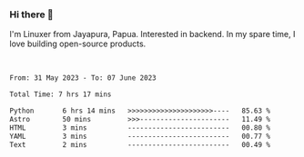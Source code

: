 ### Hi there 👋

I'm Linuxer from Jayapura, Papua. Interested in backend. In my spare time, I love building open-source products.

<br>

 
 <!--START_SECTION:waka-->

```txt
From: 31 May 2023 - To: 07 June 2023

Total Time: 7 hrs 17 mins

Python       6 hrs 14 mins   >>>>>>>>>>>>>>>>>>>>>----   85.63 %
Astro        50 mins         >>>----------------------   11.49 %
HTML         3 mins          -------------------------   00.80 %
YAML         3 mins          -------------------------   00.77 %
Text         2 mins          -------------------------   00.49 %
```

<!--END_SECTION:waka-->
